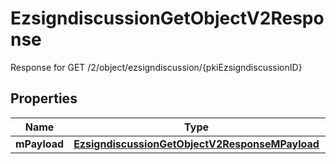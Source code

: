 

# EzsigndiscussionGetObjectV2Response

Response for GET /2/object/ezsigndiscussion/{pkiEzsigndiscussionID}

## Properties

| Name | Type | Description | Notes |
|------------ | ------------- | ------------- | -------------|
|**mPayload** | [**EzsigndiscussionGetObjectV2ResponseMPayload**](EzsigndiscussionGetObjectV2ResponseMPayload.md) |  |  |



